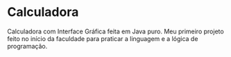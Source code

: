 # Calculadora
 Calculadora com Interface Gráfica feita em Java puro.
 Meu primeiro projeto feito no início da faculdade para praticar a linguagem e a lógica de programação.
